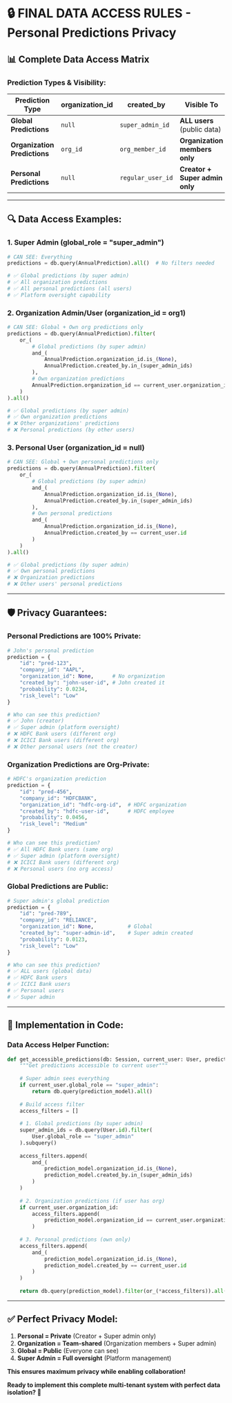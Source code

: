 # 🔒 FINAL DATA ACCESS RULES - Personal Predictions Privacy

## **📊 Complete Data Access Matrix**

### **Prediction Types & Visibility:**

| Prediction Type | organization_id | created_by | Visible To |
|-----------------|-----------------|------------|------------|
| **Global Predictions** | `null` | `super_admin_id` | **ALL users** (public data) |
| **Organization Predictions** | `org_id` | `org_member_id` | **Organization members only** |
| **Personal Predictions** | `null` | `regular_user_id` | **Creator + Super admin only** |

---

## **🔍 Data Access Examples:**

### **1. Super Admin (global_role = "super_admin")**
```python
# CAN SEE: Everything
predictions = db.query(AnnualPrediction).all()  # No filters needed

# ✅ Global predictions (by super admin)
# ✅ All organization predictions  
# ✅ All personal predictions (all users)
# ✅ Platform oversight capability
```

### **2. Organization Admin/User (organization_id = org1)**
```python
# CAN SEE: Global + Own org predictions only
predictions = db.query(AnnualPrediction).filter(
    or_(
        # Global predictions (by super admin)
        and_(
            AnnualPrediction.organization_id.is_(None),
            AnnualPrediction.created_by.in_(super_admin_ids)
        ),
        # Own organization predictions
        AnnualPrediction.organization_id == current_user.organization_id
    )
).all()

# ✅ Global predictions (by super admin)
# ✅ Own organization predictions
# ❌ Other organizations' predictions
# ❌ Personal predictions (by other users)
```

### **3. Personal User (organization_id = null)**
```python
# CAN SEE: Global + Own personal predictions only
predictions = db.query(AnnualPrediction).filter(
    or_(
        # Global predictions (by super admin)  
        and_(
            AnnualPrediction.organization_id.is_(None),
            AnnualPrediction.created_by.in_(super_admin_ids)
        ),
        # Own personal predictions
        and_(
            AnnualPrediction.organization_id.is_(None),
            AnnualPrediction.created_by == current_user.id
        )
    )
).all()

# ✅ Global predictions (by super admin)
# ✅ Own personal predictions
# ❌ Organization predictions  
# ❌ Other users' personal predictions
```

---

## **🛡️ Privacy Guarantees:**

### **Personal Predictions are 100% Private:**
```python
# John's personal prediction
prediction = {
    "id": "pred-123",
    "company_id": "AAPL", 
    "organization_id": None,      # No organization
    "created_by": "john-user-id", # John created it
    "probability": 0.0234,
    "risk_level": "Low"
}

# Who can see this prediction?
# ✅ John (creator)
# ✅ Super admin (platform oversight)
# ❌ HDFC Bank users (different org)
# ❌ ICICI Bank users (different org)  
# ❌ Other personal users (not the creator)
```

### **Organization Predictions are Org-Private:**
```python
# HDFC's organization prediction
prediction = {
    "id": "pred-456", 
    "company_id": "HDFCBANK",
    "organization_id": "hdfc-org-id",  # HDFC organization
    "created_by": "hdfc-user-id",      # HDFC employee
    "probability": 0.0456,
    "risk_level": "Medium"
}

# Who can see this prediction?
# ✅ All HDFC Bank users (same org)
# ✅ Super admin (platform oversight)
# ❌ ICICI Bank users (different org)
# ❌ Personal users (no org access)
```

### **Global Predictions are Public:**
```python
# Super admin's global prediction
prediction = {
    "id": "pred-789",
    "company_id": "RELIANCE", 
    "organization_id": None,           # Global
    "created_by": "super-admin-id",    # Super admin created
    "probability": 0.0123,
    "risk_level": "Low"
}

# Who can see this prediction?
# ✅ ALL users (global data)
# ✅ HDFC Bank users
# ✅ ICICI Bank users  
# ✅ Personal users
# ✅ Super admin
```

---

## **🔐 Implementation in Code:**

### **Data Access Helper Function:**
```python
def get_accessible_predictions(db: Session, current_user: User, prediction_model):
    """Get predictions accessible to current user"""
    
    # Super admin sees everything
    if current_user.global_role == "super_admin":
        return db.query(prediction_model).all()
    
    # Build access filter
    access_filters = []
    
    # 1. Global predictions (by super admin)
    super_admin_ids = db.query(User.id).filter(
        User.global_role == "super_admin"
    ).subquery()
    
    access_filters.append(
        and_(
            prediction_model.organization_id.is_(None),
            prediction_model.created_by.in_(super_admin_ids)
        )
    )
    
    # 2. Organization predictions (if user has org)
    if current_user.organization_id:
        access_filters.append(
            prediction_model.organization_id == current_user.organization_id
        )
    
    # 3. Personal predictions (own only)
    access_filters.append(
        and_(
            prediction_model.organization_id.is_(None),
            prediction_model.created_by == current_user.id
        )
    )
    
    return db.query(prediction_model).filter(or_(*access_filters)).all()
```

---

## **✅ Perfect Privacy Model:**

1. **Personal = Private** (Creator + Super admin only)
2. **Organization = Team-shared** (Organization members + Super admin)  
3. **Global = Public** (Everyone can see)
4. **Super Admin = Full oversight** (Platform management)

**This ensures maximum privacy while enabling collaboration!** 

**Ready to implement this complete multi-tenant system with perfect data isolation? 🚀**
